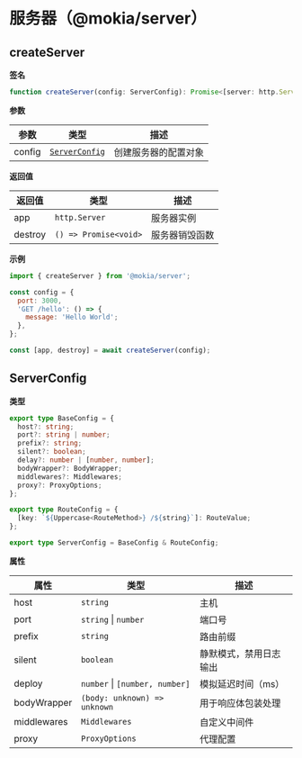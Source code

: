 # 服务器（@mokia/server）

## createServer

**签名**

```typescript
function createServer(config: ServerConfig): Promise<[server: http.Server, destroy: () => Promise<void>]>;
```

**参数**

| 参数   | 类型                            | 描述                 |
| ------ | ------------------------------- | -------------------- |
| config | [`ServerConfig`](#ServerConfig) | 创建服务器的配置对象 |

**返回值**

| 返回值  | 类型                  | 描述           |
| ------- | --------------------- | -------------- |
| app     | `http.Server`         | 服务器实例     |
| destroy | `() => Promise<void>` | 服务器销毁函数 |

**示例**

```javascript
import { createServer } from '@mokia/server';

const config = {
  port: 3000,
  'GET /hello': () => {
    message: 'Hello World';
  },
};

const [app, destroy] = await createServer(config);
```

## ServerConfig

**类型**

```typescript
export type BaseConfig = {
  host?: string;
  port?: string | number;
  prefix?: string;
  silent?: boolean;
  delay?: number | [number, number];
  bodyWrapper?: BodyWrapper;
  middlewares?: Middlewares;
  proxy?: ProxyOptions;
};

export type RouteConfig = {
  [key: `${Uppercase<RouteMethod>} /${string}`]: RouteValue;
};

export type ServerConfig = BaseConfig & RouteConfig;
```

**属性**

| 属性        | 类型                           | 描述                   |
| ----------- | ------------------------------ | ---------------------- |
| host        | `string`                       | 主机                   |
| port        | `string` \| `number`           | 端口号                 |
| prefix      | `string`                       | 路由前缀               |
| silent      | `boolean`                      | 静默模式，禁用日志输出 |
| deploy      | `number` \| `[number, number]` | 模拟延迟时间（ms）     |
| bodyWrapper | `(body: unknown) => unknown`   | 用于响应体包装处理     |
| middlewares | `Middlewares`                  | 自定义中间件           |
| proxy       | `ProxyOptions`                 | 代理配置               |
